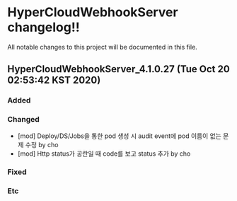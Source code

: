 # HyperCloudWebhookServer changelog!!
All notable changes to this project will be documented in this file.

<!-------------------- v4.1.0.27 start -------------------->

## HyperCloudWebhookServer_4.1.0.27 (Tue Oct 20 02:53:42 KST 2020)

### Added

### Changed
  - [mod] Deploy/DS/Jobs을 통한 pod 생성 시 audit event에 pod 이름이 없는 문제 수정 by cho
  - [mod] Http status가 공란일 때 code를 보고 status 추가 by cho

### Fixed

### Etc

<!--------------------- v4.1.0.27 end --------------------->
